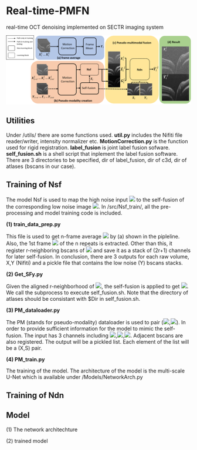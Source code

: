 # Real-time-PMFN
real-time OCT denoising implemented on SECTR imaging system

<p align="center">
  <img src="/imgs/PMFN.png" width="850" title="PMFN pipeline">
</p>

## Utilities
Under /utils/ there are some functions used. **util.py** includes the Nifiti file reader/writer, intensity normalizer etc. **MotionCorrection.py** is the function used for rigid registration. **label_fusion** is joint label fusion sofware. **self_fusion.sh** is a shell script that inplement the label fusion software. There are 3 directories to be specified, dir of label_fusion, dir of c3d, dir of atlases (bscans in our case).

## Training of Nsf
The model Nsf is used to map the high noise input <img src="https://render.githubusercontent.com/render/math?math=X_{i}"> to the self-fusion of the corresponding low noise image <img src="https://render.githubusercontent.com/render/math?math=S_{i}">. In /src/Nsf_train/, all the pre-processing and model training code is included. 

**(1) train_data_prep.py**

This file is used to get n-frame average <img src="https://render.githubusercontent.com/render/math?math=Y_{i}"> by (a) shown in the pipleline. Also, the 1st frame <img src="https://render.githubusercontent.com/render/math?math=X^{1}"> of the n repeats is extracted. Other than this, it register r-neighboring bscans of <img src="https://render.githubusercontent.com/render/math?math=Y_{i}"> and save it as a stack of (2r+1) channels for later self-fusion. In conclusion, there are 3 outputs for each raw volume, X,Y (Nifiti) and a pickle file that contains the low noise (Y) bscans stacks. 

**(2) Get_SFy.py**

Given the aligned r-neighborhood of <img src="https://render.githubusercontent.com/render/math?math=Y_{i}">, the self-fusion is applied to get <img src="https://render.githubusercontent.com/render/math?math=S_{i}">. We call the subprocess to execute self_fusion.sh. Note that the directory of atlases should be consistant with $Dir in self_fusion.sh.

**(3) PM_dataloader.py**

The PM (stands for pseudo-modality) dataloader is used to pair (<img src="https://render.githubusercontent.com/render/math?math=X_{i}">,<img src="https://render.githubusercontent.com/render/math?math=S_{i}">). In order to provide sufficient information for the model to mimic the self-fusion. The input has 3 channels including <img src="https://render.githubusercontent.com/render/math?math=X_{i-1}">,<img src="https://render.githubusercontent.com/render/math?math=X_{i}">,<img src="https://render.githubusercontent.com/render/math?math=X_{i+1}">. Adjacent bscans are also registered. The output will be a pickled list. Each element of the list will be a (X,S) pair.

**(4) PM_train.py**

The training of the model. The architecture of the model is the multi-scale U-Net which is available under /Models/NetworkArch.py

## Training of Ndn

## Model

(1) The network architechture

(2) trained model
